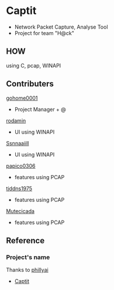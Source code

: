 # Captit

- Network Packet Capture, Analyse Tool
- Project for team "H@ck"

## HOW

using C, pcap, WINAPI

## Contributers

<a href="">gohome0001<a/>
- Project Manager + @
  
<a href="">rodamin</a>
- UI using WINAPI

<a href="">Ssnnaaiill</a>
- UI using WINAPI

<a href="">papico0306</a>
- features using PCAP

<a href="">tjddns1975</a>
- features using PCAP

<a href="">Mutecicada</a>
- features using PCAP


## Reference

### Project's name

Thanks to <a href="https://github.com/phillyai">phillyai</a>
- <a href="http://software.naver.com/software/summary.nhn?softwareId=GWS_001768"> Captit </a>
